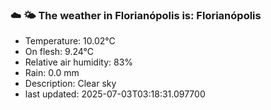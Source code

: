 ### ☁️ 🌤️  The weather in Florianópolis is: Florianópolis

- Temperature: 10.02°C
- On flesh: 9.24°C
- Relative air humidity: 83%
- Rain: 0.0 mm
- Description: Clear sky
- last updated: 2025-07-03T03:18:31.097700
